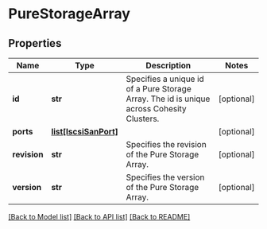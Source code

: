 # PureStorageArray

## Properties
Name | Type | Description | Notes
------------ | ------------- | ------------- | -------------
**id** | **str** | Specifies a unique id of a Pure Storage Array. The id is unique across Cohesity Clusters. | [optional] 
**ports** | [**list[IscsiSanPort]**](IscsiSanPort.md) |  | [optional] 
**revision** | **str** | Specifies the revision of the Pure Storage Array. | [optional] 
**version** | **str** | Specifies the version of the Pure Storage Array. | [optional] 

[[Back to Model list]](../README.md#documentation-for-models) [[Back to API list]](../README.md#documentation-for-api-endpoints) [[Back to README]](../README.md)


